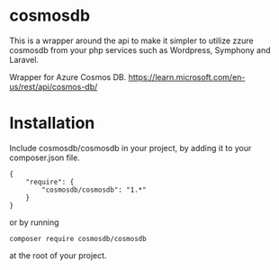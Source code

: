 # cosmosdb

This is a wrapper around the api to make it simpler to utilize zzure cosmosdb from your php services such as Wordpress, Symphony and Laravel.

Wrapper for Azure Cosmos DB.
https://learn.microsoft.com/en-us/rest/api/cosmos-db/

# Installation

Include cosmosdb/cosmosdb in your project, by adding it to your composer.json file.

```
{
    "require": {
        "cosmosdb/cosmosdb": "1.*"
    }
}
```

or by running

```
composer require cosmosdb/cosmosdb
```

at the root of your project.
